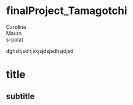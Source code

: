 # finalProject_Tamagotchi

Caroline  
Mauro  
s-polat  


dghshjsdhjskjsjdsjsdhsjdjsd    
# title  
## subtitle  
